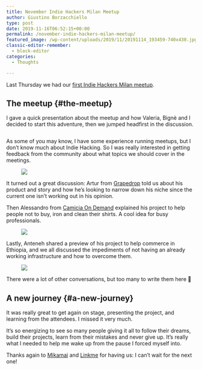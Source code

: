 ```yaml
---
title: November Indie Hackers Milan Meetup
author: Giustino Borzacchiello
type: post
date: 2019-11-16T06:52:15+00:00
permalink: /november-indie-hackers-milan-meetup/
featured_image: /wp-content/uploads/2019/11/20191114_193459-740x430.jpg
classic-editor-remember:
  - block-editor
categories:
  - Thoughts

---
```

Last Thursday we had our&nbsp;[first Indie Hackers Milan meetup][1].

## The meetup {#the-meetup}

I gave a quick presentation about the meetup and how Valeria, Bignè and I decided to start this adventure, then we jumped headfirst in the discussion.

<!--more-->

<div class="wp-block-image">
  <figure class="aligncenter size-large"><img src="https://i1.wp.com/giustino.blog/wp-content/uploads/2019/11/20191114_193449.jpg?resize=576%2C1024&#038;ssl=1" alt="" class="wp-image-2329" srcset="https://i0.wp.com/giustino.blog/wp-content/uploads/2019/11/20191114_193449-scaled.jpg?resize=576%2C1024&ssl=1 576w, https://i0.wp.com/giustino.blog/wp-content/uploads/2019/11/20191114_193449-scaled.jpg?resize=169%2C300&ssl=1 169w, https://i0.wp.com/giustino.blog/wp-content/uploads/2019/11/20191114_193449-scaled.jpg?resize=864%2C1536&ssl=1 864w, https://i0.wp.com/giustino.blog/wp-content/uploads/2019/11/20191114_193449-scaled.jpg?resize=1152%2C2048&ssl=1 1152w, https://i0.wp.com/giustino.blog/wp-content/uploads/2019/11/20191114_193449-scaled.jpg?resize=1100%2C1956&ssl=1 1100w, https://i0.wp.com/giustino.blog/wp-content/uploads/2019/11/20191114_193449-scaled.jpg?w=1440&ssl=1 1440w" sizes="(max-width: 576px) 100vw, 576px" data-recalc-dims="1" /></figure>
</div>

As some of you may know, I have some experience running meetups, but I don’t know much about Indie Hacking. So I was really interested in getting feedback from the community about what topics we should cover in the meetings.<figure class="wp-block-image size-large">

![][2] </figure> 

It turned out a great discussion: Artur from&nbsp;[Grapedrop][3]&nbsp;told us about his product and story and how he’s looking to narrow down his niche since the current one isn’t working out in his opinion.

Then Alessandro from&nbsp;[Camicia On Demand][4]&nbsp;explained his project to help people not to buy, iron and clean their shirts. A cool idea for busy professionals.<figure class="wp-block-image size-large">

![][5] </figure> 

Lastly, Anteneh shared a preview of his project to help commerce in Ethiopia, and we all discussed the impediments of not having an already working infrastructure and how to overcome them.<figure class="wp-block-image size-large">

![][6] </figure> 

There were a lot of other conversations, but too many to write them here 🙂

## A new journey {#a-new-journey}

It was really great to get again on stage, presenting the project, and learning from the attendees. I missed it very much.

It’s so energizing to see so many people giving it all to follow their dreams, build their projects, learn from their mistakes and never give up. It’s really what I needed to help me wake up from the pause I forced myself into.

Thanks again to [Mikamai][7] and [Linkme][8] for having us: I can’t wait for the next one!

 [1]: https://www.meetup.com/it-IT/Indie-Hackers-Milano/events/265637682/
 [2]: https://lh3.googleusercontent.com/HXuZLFsK2CIjSMcv7ajo5VQESpthxkfsRFL2kjJyPNKsT-9UY7qWN2Zsg96tmaLx70Nx8IoyIgibRf6QXMbYtY105ja37NrUl22Q04zaunMLEYx85vWwdP2ZHMuoW5g4CsW0mZHc_lIv50hRddn5kmQUwvQJ96fl1UbBtgMqg7CJjuA1NSgdyPQuJbsSi_IUO8OsOHXZTAeUTR7ppRlINc1nzdjSkx6rN0xeAQGTCaxLCD6h5nu1PpolFezdGkU-cKCpDR9O8sRM5E71AFPiPMqjif3SpH8SyYK_Ed5aYoAkBPumRl2EkQ6Zs7L0W_m17eeQYZPcuWZO5aZKLVYtdK9QUe7aLlOGX3puqBVjQ-IwGR6Y6rutvZbtEYF4AQoLLumXKGBSGdsP-ETrI3bycNsFsrJX2i5iTqGgQaNxCsmtIhzWFdPW8WkNO7UvCJYfJdBgk2RBG0zQVxOtw1M9ij24O60ZmSCGhSsGOZCBZJh_0dOW23X1V7R0S0lshtoD9KcEFN5om8ux7AJd2TJKJZYQk3luORrdjhZ2Ryz_WinMVMfP0PQwRJC7vzCpmfws1N4eDEvx7Ljzp1uK0hGsTkz_BW6er1iW6OWTZPTgIF67Qe-Or4Gst61EAduajXbm-AIx2QMqfVT0LJbCpqf96y28tbDCZhoQUY1hQFjkas6jmw1tP7bEHRw=w1648-h927-no
 [3]: https://grapedrop.com/
 [4]: https://www.camiciaondemand.it
 [5]: https://lh3.googleusercontent.com/tm2TqMDQlauK9zTGYUkiSdrIOq0rv_MC8kgrJHwC-wXGx5cxx-vz4oJF8P96F5lh-2E8qUDDI3PS0N2XjJu93FPqc9IdKt5hvDaEmwdko6-RONk7LqYjG5mVE_99Drv0DzVaaro40f_3iOHPFG2Q6cblBb-v0rcxKdjEoYRMXgnVV_qtKpRMVXGODVWjrCdYvvhmb63aoETfePZsUQpvKwBDCa9Knt7nleRMmswcYfjX3i1050rUgXb0z0ZzBBcPDWdKw3KW4acRBFpt7YLD3asGspCzZ5PK0LlMsibMQCsIPTkqNMGkC9M7eWg_0Q7UvR2B3SubOhqMsG8GbR9snK-mIyMTSftcy5I50eZoTUbDXdaYcFuCzZLPV9VLjgnFFF0CLIHWCJBpOVKKqUTm67a7EOKq43i6jAwWDx3T49buDd3EWYkasrLVnYFGzWDQgo4futw9zIGCOi_6rgQMEkemrPAwIJ_mv6VtHZywoZYyrqM-MeN-B1aoi1GYAR7ms7PSn-BlJapF-sZUwWM8_djjGnZIXDOm_6635xtf--7U0eOryipundr9-aGy_8LQeKvzZMMvbNXLvKTwBKz886nv0JGQ1OG9YVoT6kjc01XPnt0FwCkUD-Dar1WzwhAp6yZev6EyYatOYwUIaC4LCr-jRYC6Rdtn18znFlPr62xsHrXcMjfpy8c=w1648-h927-no
 [6]: https://lh3.googleusercontent.com/48s2UDDpXCCtq8WFJXSvdhu4k8Zz5irJi65H6I_jbIawWAiMjYkXFSie1PYcss5f8NrnuXKnXpVNFPyU9zJGKaSZNzsjLLdj3oR6I729sr-NVErA2R8xtKzHHyvDqi9InRxjnlz705RnokIJMu8UTWlpVJGS6_wNLAnXhz4DuMAchqC9STjMR5lGKwh4gR1NftK5UXvrTv_Ub9Ft31dNAxg8TlT4xP4NvpI301NhzDOUfW-IiyGmXSAfD6FEdpcRkhCs99aPZ9RdDgDPPWdiCUlPEddg0RLpKNiuxjjsxer3T8pW51zxh7HFywfq5PMZ60m_q6fBW7X6IcyN0qrdRWPdjEVlcxzeKlcC5M2PDK_7mrq3SAWBx7ehFM9FfpZ_qrHMYyoR9yx1AsZORYl6MWPpZXXLgrFF6PPOfolvQaf1xeeCg7jcGgK0lXGMkHAao5tEz8oYHsQR05xFn1mmJGDORSuRbQgRbdyAkjzl3miuN_myQqYRuuXhGg27t3HwdyZQ1woI7Mcgm-nRkU6v9dBMAdePbSlnW0HTvjLYXFsXkmMultWtjY6-GRVJHEfB3UhMhuWJPdrZRebg_FAyAOy6zNXXgFUzg3siTILyYBt2dsLuqSrdUVrymDIJehXNKiEV2bnkF3U7TV_wKUSsyOvehIDupoCmqQhfxFzfN19vSYNrBxgsyRs=w1648-h927-no
 [7]: https://www.mikamai.com
 [8]: https://www.linkme.it